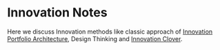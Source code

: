 # Innovation Notes

Here we discuss Innovation methods like classic approach of [Innovation Portfolio Architecture](https://github.com/Abh4git/InnovationNotes/blob/main/InnovationPortfolioArchitecture/README.md),
Design Thinking and [Innovation Clover](https://github.com/Abh4git/InnovationNotes/blob/main/InnovationClover/README.md).




